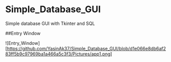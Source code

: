 # Simple_Database_GUI
 Simple database GUI with Tkinter and SQL
 
##Entry Window

![Entry_Window][https://github.com/YasinAk37/Simple_Database_GUI/blob/d1e066e8db6af283ff5b9c97969ba1a466a5c3f3/Pictures/app1.png]

